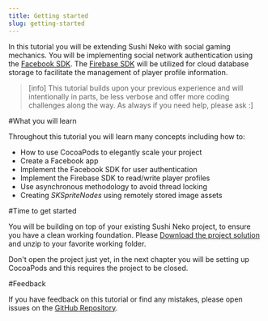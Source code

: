 ```yaml
---
title: Getting started
slug: getting-started
---
```


In this tutorial you will be extending Sushi Neko with social gaming mechanics.
You will be implementing social network authentication using the [Facebook SDK](https://developers.facebook.com/).
The [Firebase SDK](https://firebase.google.com/docs/) will be utilized for cloud database storage to facilitate the management of player profile information.

> [info]
> This tutorial builds upon your previous experience and will intentionally in parts, be less verbose and offer more coding challenges along the way.  As always if you need help, please ask :]

#What you will learn

Throughout this tutorial you will learn many concepts including how to:

- How to use CocoaPods to elegantly scale your project
- Create a Facebook app
- Implement the Facebook SDK for user authentication
- Implement the Firebase SDK to read/write player profiles
- Use asynchronous methodology to avoid thread locking
- Creating *SKSpriteNodes* using remotely stored image assets

#Time to get started

You will be building on top of your existing Sushi Neko project, to ensure you have a clean working foundation.  Please [Download the project solution](https://github.com/MakeSchool-Tutorials/Sushi-Neko-Networking-SpriteKit-Swift-Solution/) and unzip to your favorite working folder.

Don't open the project just yet, in the next chapter you will be setting up CocoaPods and this requires the project to be closed.

#Feedback

If you have feedback on this tutorial or find any mistakes, please open issues on the [GitHub Repository](https://github.com/MakeSchool-Tutorials/Sushi-Neko-SpriteKit-Swift).

